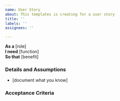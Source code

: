 ```yaml
---
name: User Story
about: This templates is creating for a user story
title: ''
labels: ''
assignees: ''

---
```


**As a** [role]  
 **I need** [function]  
 **So that** [benefit]  


### Details and Assumptions
 * [document what you know]
   
 ### Acceptance Criteria
